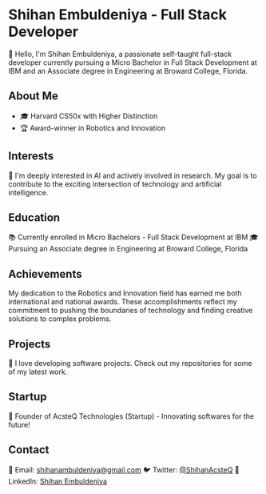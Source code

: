 # Shihan Embuldeniya - Full Stack Developer

👋 Hello, I'm Shihan Embuldeniya, a passionate self-taught full-stack developer currently pursuing a Micro Bachelor in Full Stack Development at IBM and an Associate degree in Engineering at Broward College, Florida.

## About Me

- 🎓 Harvard CS50x with Higher Distinction
- 🏆 Award-winner in Robotics and Innovation

## Interests

🤖 I'm deeply interested in AI and actively involved in research. My goal is to contribute to the exciting intersection of technology and artificial intelligence.

## Education

📚 Currently enrolled in Micro Bachelors - Full Stack Development at IBM
🎓 Pursuing an Associate degree in Engineering at Broward College, Florida

## Achievements

My dedication to the Robotics and Innovation field has earned me both international and national awards. These accomplishments reflect my commitment to pushing the boundaries of technology and finding creative solutions to complex problems.

## Projects

🚀 I love developing software projects. Check out my repositories for some of my latest work.

## Startup

🚀 Founder of AcsteQ Technologies (Startup) - Innovating softwares for the future!

## Contact

📧 Email: shihanambuldeniya@gmail.com
🐦 Twitter: [@ShihanAcsteQ](https://twitter.com/ShihanAcsteQ)
💼 Linkedln: [Shihan Embuldeniya](https://www.linkedin.com/in/shihan-embuldeniya-24813b218/)
